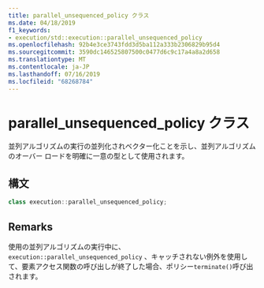 ```yaml
---
title: parallel_unsequenced_policy クラス
ms.date: 04/18/2019
f1_keywords:
- execution/std::execution::parallel_unsequenced_policy
ms.openlocfilehash: 92b4e3ce3743fdd3d5ba112a333b2306829b95d4
ms.sourcegitcommit: 3590dc146525807500c0477d6c9c17a4a8a2d658
ms.translationtype: MT
ms.contentlocale: ja-JP
ms.lasthandoff: 07/16/2019
ms.locfileid: "68268784"
---
```

# <a name="parallelunsequencedpolicy-class"></a>parallel_unsequenced_policy クラス

並列アルゴリズムの実行の並列化されベクター化ことを示し、並列アルゴリズムのオーバー ロードを明確に一意の型として使用されます。

## <a name="syntax"></a>構文

```cpp
class execution::parallel_unsequenced_policy;
```

## <a name="remarks"></a>Remarks

使用の並列アルゴリズムの実行中に、 `execution::parallel_unsequenced_policy` 、キャッチされない例外を使用して、要素アクセス関数の呼び出しが終了した場合、ポリシー`terminate()`呼び出されます。

